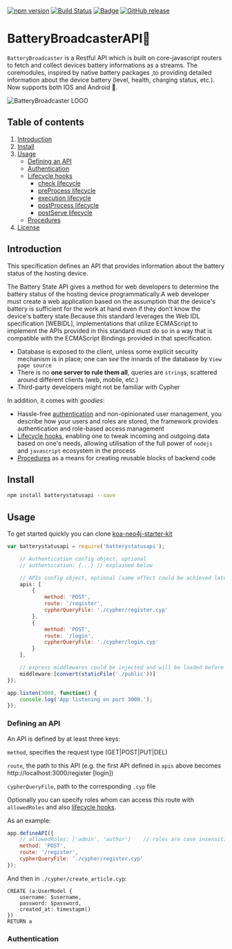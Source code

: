

[![npm version](https://badge.fury.io/js/koa-neo4j.svg)](https://www.npmjs.com/package/koa-neo4j)
[![Build Status](https://travis-ci.org/yrong/koa-neo4j.svg?branch=master)](https://travis-ci.org/yrong/koa-neo4j)
[![Badge](https://img.shields.io/badge/link-996.icu-%23FF4D5B.svg)](https://996.icu/#/en_US)
 [![GitHub release](https://img.shields.io/github/release/Naereen/StrapDown.js.svg)](https://GitHub.com/Naereen/StrapDown.js/releases/)

# BatteryBroadcasterAPI🚀

`BatteryBroadcaster` is a Restful API which is built on core-javascript routers to fetch and
collect devices battery informations as a streams. The coremodules, inspired by native battery packages ,to providing detailed information about the device battery (level, health, charging status, etc.). Now supports both IOS and Android 📱.



![BatteryBroadcaster LOGO](https://i.ibb.co/Q6WxYvd/Purple-Modern-Technology-Gaming-Logo.png "battery-broadcaster")

## Table of contents

1. [Introduction](#introduction)
2. [Install](#install)
3. [Usage](#usage)
    - [Defining an API](#defining-an-api)
    - [Authentication](#authentication)
    - [Lifecycle hooks](#lifecycle-hooks)
        - [check lifecycle](#check-lifecycle)
        - [preProcess lifecycle](#preprocess-lifecycle)
        - [execution lifecycle](#execution-lifecycle)
        - [postProcess lifecycle](#postprocess-lifecycle)
        - [postServe lifecycle](#postserve-lifecycle)
    - [Procedures](#procedures)
4. [License](#license)

## Introduction

This specification defines an API that provides information about the battery status of the hosting device.

The Battery State API gives a method for web developers to determine the battery status of the hosting device programmatically.A web developer must create a web application based on the assumption that the device's battery is sufficient for the work at hand even if they don't know the device's battery state.Because this standard leverages the Web IDL specification [WEBIDL], implementations that utilize ECMAScript to implement the APIs provided in this standard must do so in a way that is compatible with the ECMAScript Bindings provided in that specification.

- Database is exposed to the client, unless some explicit security mechanism is in place; one can *see* the
innards of the database by `View page source`
- There is no **one server to rule them all**, queries are `string`s, scattered around different
clients (web, mobile, etc.)
- Third-party developers might not be familiar with Cypher


 
In addition, it comes with *goodies*:

- Hassle-free [authentication](#authentication) and non-opinionated user management, you describe  how your
users and roles are stored, the framework provides authentication and role-based access management
- [Lifecycle hooks](#lifecycle-hooks), enabling one to tweak incoming and outgoing data based on one's needs, allowing
utilisation of the full power of `nodejs` and `javascript` ecosystem in the process
- [Procedures](#procedures) as a means for creating reusable blocks of backend code 

## Install

```bash
npm install batterystatusapi --save
```

## Usage

To get started quickly you can clone [koa-neo4j-starter-kit](https://github.com/yrong/koa-neo4j-starter-kit)

```javascript
var batterystatusapi = require('batterystatusapi');

    // Authentication config object, optional
    // authentication: {...} // explained below

    // APIs config object, optional (same effect could be achieved later by app.defineAPI)
    apis: [
        {
            method: 'POST',
            route: '/register',
            cypherQueryFile: './cypher/register.cyp'
        },
        {
            method: 'POST',
            route: '/login',
            cypherQueryFile: './cypher/login.cyp'
        }
    ],

    // express middlewares could be injected and will be loaded before api invoked,e.g:a koa static file serving middleware as following
    middleware:[convert(staticFile('./public'))]
});

app.listen(3000, function() {
    console.log('App listening on port 3000.');
});
```

### Defining an API

An API is defined by at least three keys:

`method`, specifies the request type (GET|POST|PUT|DEL)

`route`, the path to this API (e.g. the first API defined in `apis` above becomes http://localhost:3000/register [login])

`cypherQueryFile`, path to the corresponding `.cyp` file

Optionally you can specify roles whom can access this route with `allowedRoles` and
also [lifecycle hooks](#lifecycle-hooks).

As an example:

```javascript
app.defineAPI({
    // allowedRoles: ['admin', 'author']    // roles are case insensitive
    method: 'POST',
    route: '/register',
    cypherQueryFile: './cypher/register.cyp'
});
```

And then in `./cypher/create_article.cyp`:

```cypher
CREATE (a:UserModel {
    username: $username,
    password: $password,
    created_at: timestapm()
})
RETURN a
```




### Authentication
